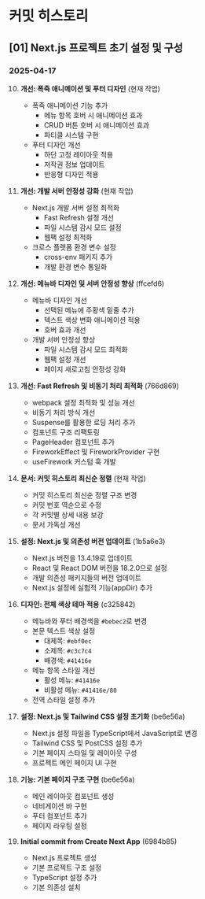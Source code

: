 # 커밋 히스토리

## [01] Next.js 프로젝트 초기 설정 및 구성

### 2025-04-17

10. **개선: 폭죽 애니메이션 및 푸터 디자인** (현재 작업)
    - 폭죽 애니메이션 기능 추가
      - 메뉴 항목 호버 시 애니메이션 효과
      - CRUD 버튼 호버 시 애니메이션 효과
      - 파티클 시스템 구현
    - 푸터 디자인 개선
      - 하단 고정 레이아웃 적용
      - 저작권 정보 업데이트
      - 반응형 디자인 적용

9. **개선: 개발 서버 안정성 강화** (현재 작업)
    - Next.js 개발 서버 설정 최적화
      - Fast Refresh 설정 개선
      - 파일 시스템 감시 모드 설정
      - 웹팩 설정 최적화
    - 크로스 플랫폼 환경 변수 설정
      - cross-env 패키지 추가
      - 개발 환경 변수 통일화

8. **개선: 메뉴바 디자인 및 서버 안정성 향상** (ffcefd6)
   - 메뉴바 디자인 개선
     - 선택된 메뉴에 주황색 밑줄 추가
     - 텍스트 색상 변화 애니메이션 적용
     - 호버 효과 개선
   - 개발 서버 안정성 향상
     - 파일 시스템 감시 모드 최적화
     - 웹팩 설정 개선
     - 페이지 새로고침 안정성 강화

7. **개선: Fast Refresh 및 비동기 처리 최적화** (766d869)
   - webpack 설정 최적화 및 성능 개선
   - 비동기 처리 방식 개선
   - Suspense를 활용한 로딩 처리 추가
   - 컴포넌트 구조 리팩토링
   - PageHeader 컴포넌트 추가
   - FireworkEffect 및 FireworkProvider 구현
   - useFirework 커스텀 훅 개발

6. **문서: 커밋 히스토리 최신순 정렬** (현재 작업)
   - 커밋 히스토리 최신순 정렬 구조 변경
   - 커밋 번호 역순으로 수정
   - 각 커밋별 상세 내용 보강
   - 문서 가독성 개선

5. **설정: Next.js 및 의존성 버전 업데이트** (1b5a6e3)
   - Next.js 버전을 13.4.19로 업데이트
   - React 및 React DOM 버전을 18.2.0으로 설정
   - 개발 의존성 패키지들의 버전 업데이트
   - Next.js 설정에 실험적 기능(appDir) 추가

4. **디자인: 전체 색상 테마 적용** (c325842)
   - 메뉴바와 푸터 배경색을 `#bebec2`로 변경
   - 본문 텍스트 색상 설정
     - 대제목: `#ebf0ec`
     - 소제목: `#c3c7c4`
     - 배경색: `#41416e`
   - 메뉴 항목 스타일 개선
     - 활성 메뉴: `#41416e`
     - 비활성 메뉴: `#41416e/80`
   - 전역 스타일 설정 추가

3. **설정: Next.js 및 Tailwind CSS 설정 초기화** (be6e56a)
   - Next.js 설정 파일을 TypeScript에서 JavaScript로 변경
   - Tailwind CSS 및 PostCSS 설정 추가
   - 기본 페이지 스타일 및 레이아웃 구성
   - 프로젝트 메인 페이지 UI 구현

2. **기능: 기본 페이지 구조 구현** (be6e56a)
   - 메인 레이아웃 컴포넌트 생성
   - 네비게이션 바 구현
   - 푸터 컴포넌트 추가
   - 페이지 라우팅 설정

1. **Initial commit from Create Next App** (6984b85)
   - Next.js 프로젝트 생성
   - 기본 프로젝트 구조 설정
   - TypeScript 설정 추가
   - 기본 의존성 설치 